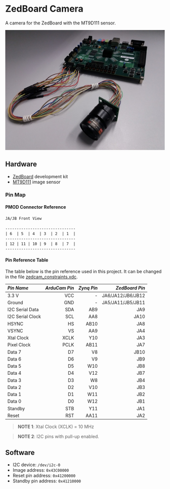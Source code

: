 # ZedBoard Camera

A camera for the ZedBoard with the MT9D111 sensor.

<p align="center">
<img src="doc/zedboard-camera.jpg">
</p>

## Hardware

* [ZedBoard](http://zedboard.org/product/zedboard) development kit
* [MT9D111](http://www.arducam.com/camera-modules/camera-breakout-board/2mp-mt9d111/) image sensor

### Pin Map

#### PMOD Connector Reference

```
JA/JB Front View

-------------------------------
| 6  | 5  | 4  | 3  | 2  | 1  |
-------------------------------
| 12 | 11 | 10 | 9  | 8  | 7  |
-------------------------------
```

#### Pin Reference Table

The table below is the pin reference used in this project. It can be changed in the file [zedcam_constraints.xdc](https://github.com/mgm8/zedboard-camera/blob/master/hardware/zedcam/zedcam.srcs/constrs_1/imports/src/zedcam_constraints.xdc).

| *Pin Name*       | *ArduCam Pin* | *Zynq Pin* | *ZedBoard Pin*    |
|:-----------------|--------------:|-----------:|------------------:|
| 3.3 V            |           VCC |          - | JA6/JA12/JB6/JB12 |
| Ground           |           GND |          - | JA5/JA11/JB5/JB11 |
| I2C Serial Data  |           SDA |        AB9 |               JA9 |
| I2C Serial Clock |           SCL |        AA8 |              JA10 |
| HSYNC            |            HS |       AB10 |               JA8 |
| VSYNC            |            VS |        AA9 |               JA4 |
| Xtal Clock       |          XCLK |        Y10 |               JA3 |
| Pixel Clock      |          PCLK |       AB11 |               JA7 |
| Data 7           |            D7 |         V8 |              JB10 |
| Data 6           |            D6 |         V9 |               JB9 |
| Data 5           |            D5 |        W10 |               JB8 |
| Data 4           |            D4 |        V12 |               JB7 |
| Data 3           |            D3 |         W8 |               JB4 |
| Data 2           |            D2 |        V10 |               JB3 |
| Data 1           |            D1 |        W11 |               JB2 |
| Data 0           |            D0 |        W12 |               JB1 |
| Standby          |           STB |        Y11 |               JA1 |
| Reset            |           RST |       AA11 |               JA2 |

> **NOTE 1**: Xtal Clock (XCLK) = 10 MHz

> **NOTE 2**: I2C pins with pull-up enabled.

## Software

* I2C device: ```/dev/i2c-0```
* Image address: ```0x43C00000```
* Reset pin address: ```0x41200000```
* Standby pin address: ```0x41210000```
